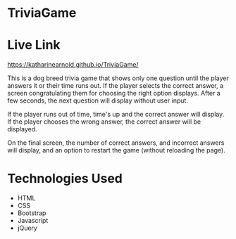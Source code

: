 # TriviaGame

# Live Link  
https://katharinearnold.github.io/TriviaGame/

This is a dog breed trivia game that shows only one question until the player answers it or their time runs out.
If the player selects the correct answer, a screen congratulating them for choosing the right option displays. After a few seconds, the next question will display without user input.

If the player runs out of time, time's up and the correct answer will display. If the player chooses the wrong answer, the correct answer will be displayed.


On the final screen, the number of correct answers, and incorrect answers will display, and an option to restart the game (without reloading the page).


# Technologies Used
- HTML
- CSS
- Bootstrap
- Javascript
- jQuery